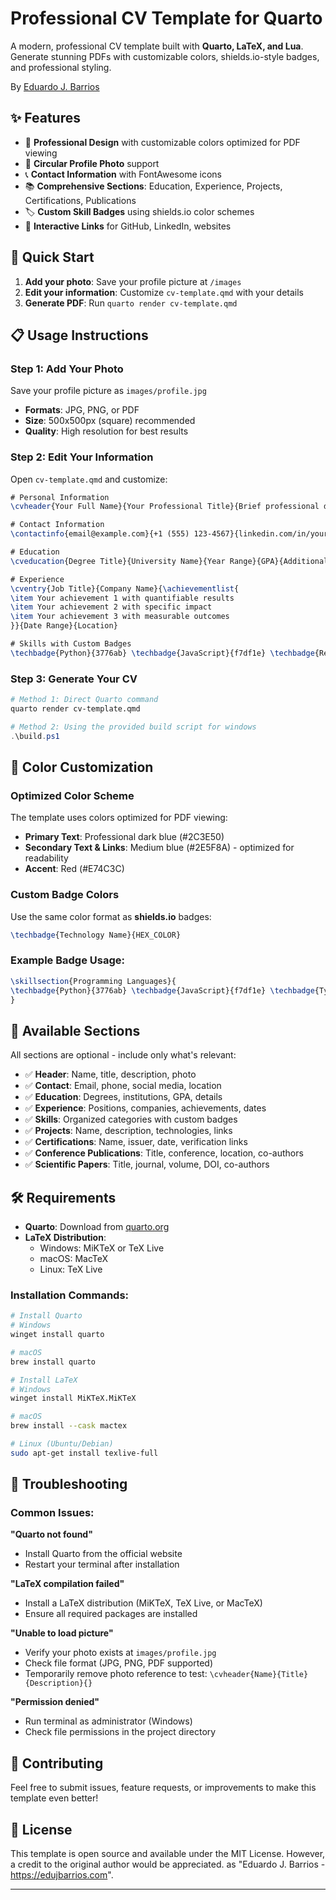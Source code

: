 # Professional CV Template for Quarto

A modern, professional CV template built with **Quarto, LaTeX, and Lua**. Generate stunning PDFs with customizable colors, shields.io-style badges, and professional styling.

By [Eduardo J. Barrios](https://edujbarrios.com)

## ✨ Features

- 🎨 **Professional Design** with customizable colors optimized for PDF viewing
- 📸 **Circular Profile Photo** support
- 📞 **Contact Information** with FontAwesome icons
- 📚 **Comprehensive Sections**: Education, Experience, Projects, Certifications, Publications
- 🏷️ **Custom Skill Badges** using shields.io color schemes
- 🔗 **Interactive Links** for GitHub, LinkedIn, websites

## 🚀 Quick Start

1. **Add your photo**: Save your profile picture at `/images`
2. **Edit your information**: Customize `cv-template.qmd` with your details
3. **Generate PDF**: Run `quarto render cv-template.qmd`


## 📋 Usage Instructions

### Step 1: Add Your Photo
Save your profile picture as `images/profile.jpg`
- **Formats**: JPG, PNG, or PDF
- **Size**: 500x500px (square) recommended
- **Quality**: High resolution for best results

### Step 2: Edit Your Information
Open `cv-template.qmd` and customize:

```latex
# Personal Information
\cvheader{Your Full Name}{Your Professional Title}{Brief professional description}{images/profile.jpg}

# Contact Information  
\contactinfo{email@example.com}{+1 (555) 123-4567}{linkedin.com/in/yourprofile}{github.com/yourusername}{www.yourwebsite.com}{Your City, Country}

# Education
\cveducation{Degree Title}{University Name}{Year Range}{GPA}{Additional details}

# Experience
\cventry{Job Title}{Company Name}{\achievementlist{
\item Your achievement 1 with quantifiable results
\item Your achievement 2 with specific impact
\item Your achievement 3 with measurable outcomes
}}{Date Range}{Location}

# Skills with Custom Badges
\techbadge{Python}{3776ab} \techbadge{JavaScript}{f7df1e} \techbadge{React}{61dafb}
```

### Step 3: Generate Your CV
```bash
# Method 1: Direct Quarto command
quarto render cv-template.qmd
```
```powershell
# Method 2: Using the provided build script for windows
.\build.ps1
```


## 🎨 Color Customization

### Optimized Color Scheme
The template uses colors optimized for PDF viewing:
- **Primary Text**: Professional dark blue (#2C3E50)
- **Secondary Text & Links**: Medium blue (#2E5F8A) - optimized for readability
- **Accent**: Red (#E74C3C)

### Custom Badge Colors
Use the same color format as **shields.io** badges:

```latex
\techbadge{Technology Name}{HEX_COLOR}
```

### Example Badge Usage:
```latex
\skillsection{Programming Languages}{
\techbadge{Python}{3776ab} \techbadge{JavaScript}{f7df1e} \techbadge{TypeScript}{3178c6}
}
```

## 📖 Available Sections

All sections are optional - include only what's relevant:

- ✅ **Header**: Name, title, description, photo
- ✅ **Contact**: Email, phone, social media, location
- ✅ **Education**: Degrees, institutions, GPA, details
- ✅ **Experience**: Positions, companies, achievements, dates
- ✅ **Skills**: Organized categories with custom badges
- ✅ **Projects**: Name, description, technologies, links
- ✅ **Certifications**: Name, issuer, date, verification links
- ✅ **Conference Publications**: Title, conference, location, co-authors
- ✅ **Scientific Papers**: Title, journal, volume, DOI, co-authors

## 🛠️ Requirements

- **Quarto**: Download from [quarto.org](https://quarto.org/docs/get-started/)
- **LaTeX Distribution**: 
  - Windows: MiKTeX or TeX Live
  - macOS: MacTeX
  - Linux: TeX Live

### Installation Commands:
```bash
# Install Quarto
# Windows
winget install quarto

# macOS  
brew install quarto

# Install LaTeX
# Windows
winget install MiKTeX.MiKTeX

# macOS
brew install --cask mactex

# Linux (Ubuntu/Debian)
sudo apt-get install texlive-full
```

## 🔧 Troubleshooting

### Common Issues:

**"Quarto not found"**
- Install Quarto from the official website
- Restart your terminal after installation

**"LaTeX compilation failed"** 
- Install a LaTeX distribution (MiKTeX, TeX Live, or MacTeX)
- Ensure all required packages are installed

**"Unable to load picture"**
- Verify your photo exists at `images/profile.jpg`
- Check file format (JPG, PNG, PDF supported)
- Temporarily remove photo reference to test: `\cvheader{Name}{Title}{Description}{}`

**"Permission denied"**
- Run terminal as administrator (Windows)
- Check file permissions in the project directory


## 🤝 Contributing

Feel free to submit issues, feature requests, or improvements to make this template even better!

## 📄 License

This template is open source and available under the MIT License. However, a credit to the original author would be appreciated. as "Eduardo J. Barrios - https://edujbarrios.com".

---
